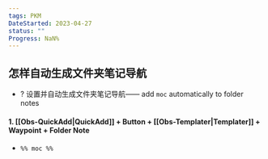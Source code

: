 ```yaml
---
tags: PKM
DateStarted: 2023-04-27
status: ""
Progress: NaN%
---
```


## 怎样自动生成文件夹笔记导航

- ? 设置并自动生成文件夹笔记导航—— add `moc` automatically to folder notes

#### 1. [[Obs-QuickAdd|QuickAdd]] + Button + [[Obs-Templater|Templater]] + Waypoint + Folder Note

- `%% moc %%`
